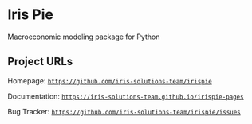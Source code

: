 # Iris Pie

Macroeconomic modeling package for Python


## Project URLs

Homepage: [`https://github.com/iris-solutions-team/irispie`](https://github.com/iris-solutions-team/irispie)

Documentation: [`https://iris-solutions-team.github.io/irispie-pages`](https://iris-solutions-team.github.io/irispie-pages)

Bug Tracker: [`https://github.com/iris-solutions-team/irispie/issues`](https://github.com/iris-solutions-team/irispie/issues)


